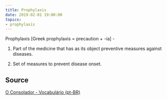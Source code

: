 ```yaml
---
title: Prophylaxis
date: 2019-02-01 19:00:00
topics:
- prophylaxis 
---
```


Prophylaxis [Greek prophylaxis = precaution + -ia] - 

1. Part of the medicine that has as its object preventive measures against diseases. 

2. Set of measures to prevent disease onset.

## Source
[O Consolador - Vocabulário (pt-BR)](http://www.oconsolador.com.br/linkfixo/vocabulario/principal.html)
